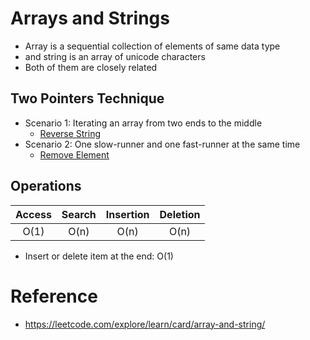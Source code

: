 
# Arrays and Strings
  - Array is a sequential collection of elements of same data type
  - and string is an array of unicode characters
  - Both of them are closely related

## Two Pointers Technique
- Scenario 1: Iterating an array from two ends to the middle
  - [Reverse String](https://github.com/irnkwon/algorithm/blob/master/problems/leetcode/344.md)
- Scenario 2: One slow-runner and one fast-runner at the same time
  - [Remove Element](https://github.com/irnkwon/algorithm/blob/master/problems/leetcode/27.md)

## Operations

| Access    | Search    | Insertion | Deletion  |
| :-------: | :-------: | :-------: | :-------: |
| O(1)      | O(n)      | O(n)      | O(n)      |

- Insert or delete item at the end: O(1)

# Reference
- https://leetcode.com/explore/learn/card/array-and-string/
